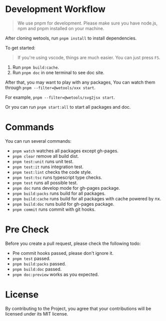 # Development Workflow

> We use pnpm for development.
> Please make sure you have node.js, npm and pnpm installed on your machine.

After cloning wetools, run `pnpm install` to install dependencies.

To get started:

> If you're using vscode, things are much easier.
> You can just press `F5`.

1. Run `pnpm build:cache`.
2. Run `pnpm doc` in one terminal to see doc site.

After that,
you may want to play with any packages,
You can watch them through `pnpm --filter=@wetools/xxx start`.

For example, `pnpm --filter=@wetools/svg2jsx start`.

Or you can run `pnpm start:all` to start all packages and doc.

# Commands

You can run several commands:

- `pnpm watch` watches all packages except gh-pages.
- `pnpm clear` remove all build dist.
- `pnpm test:unit` runs unit test.
- `pnpm test:it` runs integration test.
- `pnpm test:lint` checks the code style.
- `pnpm test:tsc` runs typescript type checks.
- `pnpm test` runs all possible test.
- `pnpm doc` runs develop mode for gh-pages package.
- `pnpm build:packs` runs build for all packages.
- `pnpm build:cache` runs build for all packages with cache powered by nx.
- `pnpm build:doc` runs build for gh-pages package.
- `pnpm commit` runs commit with git hooks.

# Pre Check

Before you create a pull request, please check the following todo:

- Pre commit hooks passed, please don't ignore it.
- `pnpm test` passed.
- `pnpm build:packs` passed.
- `pnpm build:doc` passed.
- `pnpm doc:preview` works as you expected.

# License

By contributing to the Project, you agree that your contributions will be licensed under its MIT license.
